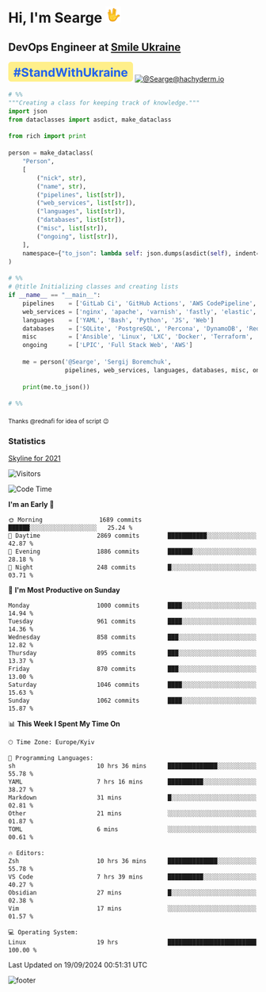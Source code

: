 # Hi, I'm Searge <img src="images/vulcan.webp" style="display: inline-block; margin: 0; height: 2rem" alt="Vulcan salute" />

## DevOps Engineer at [Smile Ukraine](https://smile-ukraine.com/en)

[![Stand With Ukraine](https://raw.githubusercontent.com/vshymanskyy/StandWithUkraine/main/badges/StandWithUkraine.svg)](https://stand-with-ukraine.pp.ua)
<a rel="me" href="https://hachyderm.io/@Searge">![@Searge@hachyderm.io](https://img.shields.io/badge/-@Searge-%232B90D9?logo=mastodon&logoColor=white)</a>

```python
# %%
"""Creating a class for keeping track of knowledge."""
import json
from dataclasses import asdict, make_dataclass

from rich import print

person = make_dataclass(
    "Person",
    [
        ("nick", str),
        ("name", str),
        ("pipelines", list[str]),
        ("web_services", list[str]),
        ("languages", list[str]),
        ("databases", list[str]),
        ("misc", list[str]),
        ("ongoing", list[str]),
    ],
    namespace={"to_json": lambda self: json.dumps(asdict(self), indent=4)},
)

# %%
# @title Initializing classes and creating lists
if __name__ == "__main__":
    pipelines    = ['GitLab Ci', 'GitHub Actions', 'AWS CodePipeline', 'Jenkins']
    web_services = ['nginx', 'apache', 'varnish', 'fastly', 'elastic', 'solr']
    languages    = ['YAML', 'Bash', 'Python', 'JS', 'Web']
    databases    = ['SQLite', 'PostgreSQL', 'Percona', 'DynamoDB', 'Redis']
    misc         = ['Ansible', 'Linux', 'LXC', 'Docker', 'Terraform', 'AWS']
    ongoing      = ['LPIC', 'Full Stack Web', 'AWS']

    me = person('@Searge', 'Sergij Boremchuk',
                pipelines, web_services, languages, databases, misc, ongoing)

    print(me.to_json())

# %%

```

<sub>Thanks @rednafi for idea of script :wink:</sub>

### Statistics

[Skyline for 2021](https://skyline.github.com/Searge/2021)

![Visitors](https://komarev.com/ghpvc/?username=searge&label=Profile%20views&color=0e75b6&style=flat) 
<!--START_SECTION:waka-->
![Code Time](http://img.shields.io/badge/Code%20Time-2%2C771%20hrs%2056%20mins-blue)

**I'm an Early 🐤** 

```text
🌞 Morning                1689 commits        ██████░░░░░░░░░░░░░░░░░░░   25.24 % 
🌆 Daytime                2869 commits        ███████████░░░░░░░░░░░░░░   42.87 % 
🌃 Evening                1886 commits        ███████░░░░░░░░░░░░░░░░░░   28.18 % 
🌙 Night                  248 commits         █░░░░░░░░░░░░░░░░░░░░░░░░   03.71 % 
```
📅 **I'm Most Productive on Sunday** 

```text
Monday                   1000 commits        ████░░░░░░░░░░░░░░░░░░░░░   14.94 % 
Tuesday                  961 commits         ████░░░░░░░░░░░░░░░░░░░░░   14.36 % 
Wednesday                858 commits         ███░░░░░░░░░░░░░░░░░░░░░░   12.82 % 
Thursday                 895 commits         ███░░░░░░░░░░░░░░░░░░░░░░   13.37 % 
Friday                   870 commits         ███░░░░░░░░░░░░░░░░░░░░░░   13.00 % 
Saturday                 1046 commits        ████░░░░░░░░░░░░░░░░░░░░░   15.63 % 
Sunday                   1062 commits        ████░░░░░░░░░░░░░░░░░░░░░   15.87 % 
```


📊 **This Week I Spent My Time On** 

```text
🕑︎ Time Zone: Europe/Kyiv

💬 Programming Languages: 
sh                       10 hrs 36 mins      ██████████████░░░░░░░░░░░   55.78 % 
YAML                     7 hrs 16 mins       ██████████░░░░░░░░░░░░░░░   38.27 % 
Markdown                 31 mins             █░░░░░░░░░░░░░░░░░░░░░░░░   02.81 % 
Other                    21 mins             ░░░░░░░░░░░░░░░░░░░░░░░░░   01.87 % 
TOML                     6 mins              ░░░░░░░░░░░░░░░░░░░░░░░░░   00.61 % 

🔥 Editors: 
Zsh                      10 hrs 36 mins      ██████████████░░░░░░░░░░░   55.78 % 
VS Code                  7 hrs 39 mins       ██████████░░░░░░░░░░░░░░░   40.27 % 
Obsidian                 27 mins             █░░░░░░░░░░░░░░░░░░░░░░░░   02.38 % 
Vim                      17 mins             ░░░░░░░░░░░░░░░░░░░░░░░░░   01.57 % 

💻 Operating System: 
Linux                    19 hrs              █████████████████████████   100.00 % 
```


 Last Updated on 19/09/2024 00:51:31 UTC
<!--END_SECTION:waka-->

![footer](https://capsule-render.vercel.app/api?type=waving&color=gradient&customColorList=14,21&height=82&section=footer)
